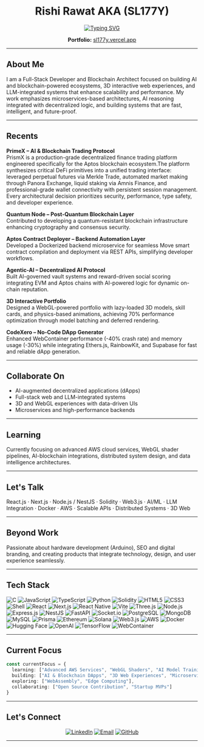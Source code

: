 <div align="center">

# Rishi Rawat AKA (SL177Y)

[![Typing SVG](https://readme-typing-svg.herokuapp.com?font=Fira+Code&weight=600&size=28&pause=1000&color=00D8FF&center=true&vCenter=true&width=800&lines=Full-Stack+Developer;Blockchain+Architect;3D+Web+Innovator;AI+%2B+Web3+Builder)](https://git.io/typing-svg)

**Portfolio:** [sl177y.vercel.app](https://sl177y.vercel.app/)

</div>

---

## About Me

I am a Full-Stack Developer and Blockchain Architect focused on building AI and blockchain-powered ecosystems, 3D interactive web experiences, and LLM-integrated systems that enhance scalability and performance. My work emphasizes microservices-based architectures, AI reasoning integrated with decentralized logic, and building systems that are fast, intelligent, and future-proof.

---

## Recents

**PrimeX – AI & Blockchain Trading Protocol**  
PrismX is a production-grade decentralized finance trading platform engineered specifically for the Aptos blockchain ecosystem.The platform synthesizes critical DeFi primitives into a unified trading interface: leveraged perpetual futures via Merkle Trade, automated market making through Panora Exchange, liquid staking via Amnis Finance, and professional-grade wallet connectivity with persistent session management. Every architectural decision prioritizes security, performance, type safety, and developer experience.

**Quantum Node – Post-Quantum Blockchain Layer**  
Contributed to developing a quantum-resistant blockchain infrastructure enhancing cryptography and consensus security.

**Aptos Contract Deployer – Backend Automation Layer**  
Developed a Dockerized backend microservice for seamless Move smart contract compilation and deployment via REST APIs, simplifying developer workflows.

**Agentic-AI – Decentralized AI Protocol**  
Built AI-governed vault systems and reward-driven social scoring integrating EVM and Aptos chains with AI-powered logic for dynamic on-chain reputation.

**3D Interactive Portfolio**  
Designed a WebGL-powered portfolio with lazy-loaded 3D models, skill cards, and physics-based animations, achieving 70% performance optimization through model batching and deferred rendering.

**CodeXero – No-Code DApp Generator**  
Enhanced WebContainer performance (-40% crash rate) and memory usage (-30%) while integrating Ethers.js, RainbowKit, and Supabase for fast and reliable dApp generation.

---

## Collaborate On

- AI-augmented decentralized applications (dApps)  
- Full-stack web and LLM-integrated systems  
- 3D and WebGL experiences with data-driven UIs  
- Microservices and high-performance backends

---

## Learning

Currently focusing on advanced AWS cloud services, WebGL shader pipelines, AI-blockchain integrations, distributed system design, and data intelligence architectures.

---

## Let's Talk 

React.js · Next.js · Node.js / NestJS · Solidity · Web3.js · AI/ML · LLM Integration · Docker · AWS · Scalable APIs · Distributed Systems · 3D Web

---

## Beyond Work

Passionate about hardware development (Arduino), SEO and digital branding, and creating products that integrate technology, design, and user experience seamlessly.

---

## Tech Stack

![C](https://img.shields.io/badge/C-00599C?style=for-the-badge&logo=c&logoColor=white)
![JavaScript](https://img.shields.io/badge/JavaScript-F7DF1E?style=for-the-badge&logo=javascript&logoColor=black)
![TypeScript](https://img.shields.io/badge/TypeScript-007ACC?style=for-the-badge&logo=typescript&logoColor=white)
![Python](https://img.shields.io/badge/Python-3776AB?style=for-the-badge&logo=python&logoColor=white)
![Solidity](https://img.shields.io/badge/Solidity-363636?style=for-the-badge&logo=solidity&logoColor=white)
![HTML5](https://img.shields.io/badge/HTML5-E34F26?style=for-the-badge&logo=html5&logoColor=white)
![CSS3](https://img.shields.io/badge/CSS3-1572B6?style=for-the-badge&logo=css3&logoColor=white)
![Shell](https://img.shields.io/badge/Shell_Script-121011?style=for-the-badge&logo=gnu-bash&logoColor=white)
![React](https://img.shields.io/badge/React-20232A?style=for-the-badge&logo=react&logoColor=61DAFB)
![Next.js](https://img.shields.io/badge/Next.js-000000?style=for-the-badge&logo=next.js&logoColor=white)
![React Native](https://img.shields.io/badge/React_Native-20232A?style=for-the-badge&logo=react&logoColor=61DAFB)
![Vite](https://img.shields.io/badge/Vite-646CFF?style=for-the-badge&logo=vite&logoColor=white)
![Three.js](https://img.shields.io/badge/Three.js-000000?style=for-the-badge&logo=three.js&logoColor=white)
![Node.js](https://img.shields.io/badge/Node.js-43853D?style=for-the-badge&logo=node.js&logoColor=white)
![Express.js](https://img.shields.io/badge/Express.js-404D59?style=for-the-badge&logo=express&logoColor=white)
![NestJS](https://img.shields.io/badge/NestJS-E0234E?style=for-the-badge&logo=nestjs&logoColor=white)
![FastAPI](https://img.shields.io/badge/FastAPI-005571?style=for-the-badge&logo=fastapi&logoColor=white)
![Socket.io](https://img.shields.io/badge/Socket.io-black?style=for-the-badge&logo=socket.io&badgeColor=010101)
![PostgreSQL](https://img.shields.io/badge/PostgreSQL-316192?style=for-the-badge&logo=postgresql&logoColor=white)
![MongoDB](https://img.shields.io/badge/MongoDB-4EA94B?style=for-the-badge&logo=mongodb&logoColor=white)
![MySQL](https://img.shields.io/badge/MySQL-00000F?style=for-the-badge&logo=mysql&logoColor=white)
![Prisma](https://img.shields.io/badge/Prisma-3982CE?style=for-the-badge&logo=Prisma&logoColor=white)
![Ethereum](https://img.shields.io/badge/Ethereum-3C3C3D?style=for-the-badge&logo=Ethereum&logoColor=white)
![Solana](https://img.shields.io/badge/Solana-9945FF?style=for-the-badge&logo=solana&logoColor=white)
![Web3.js](https://img.shields.io/badge/Web3.js-F16822?style=for-the-badge&logo=web3.js&logoColor=white)
![AWS](https://img.shields.io/badge/Amazon_AWS-232F3E?style=for-the-badge&logo=amazon-aws&logoColor=white)
![Docker](https://img.shields.io/badge/Docker-2496ED?style=for-the-badge&logo=docker&logoColor=white)
![Hugging Face](https://img.shields.io/badge/Hugging%20Face-FFD21E?style=for-the-badge&logoColor=black)
![OpenAI](https://img.shields.io/badge/OpenAI-412991?style=for-the-badge&logo=openai&logoColor=white)
![TensorFlow](https://img.shields.io/badge/GenAI-FF6F00?style=for-the-badge&logo=tensorflow&logoColor=white)
![WebContainer](https://img.shields.io/badge/WebContainer-FF4785?style=for-the-badge&logo=storybook&logoColor=white)

---

## Current Focus

```typescript
const currentFocus = {
  learning: ["Advanced AWS Services", "WebGL Shaders", "AI Model Training"],
  building: ["AI & Blockchain DApps", "3D Web Experiences", "Microservices"],
  exploring: ["WebAssembly", "Edge Computing"],
  collaborating: ["Open Source Contribution", "Startup MVPs"]
}

```

---

## Let's Connect

<div align="center">

[![LinkedIn](https://img.shields.io/badge/LinkedIn-0077B5?style=for-the-badge&logo=linkedin&logoColor=white)](https://linkedin.com/in/sl177y)
[![Email](https://img.shields.io/badge/Email-D14836?style=for-the-badge&logo=gmail&logoColor=white)](mailto:sl177y.log0@gmail.com)
[![GitHub](https://img.shields.io/badge/GitHub-100000?style=for-the-badge&logo=github&logoColor=white)](https://github.com/SL177Y-0)

</div>

---

